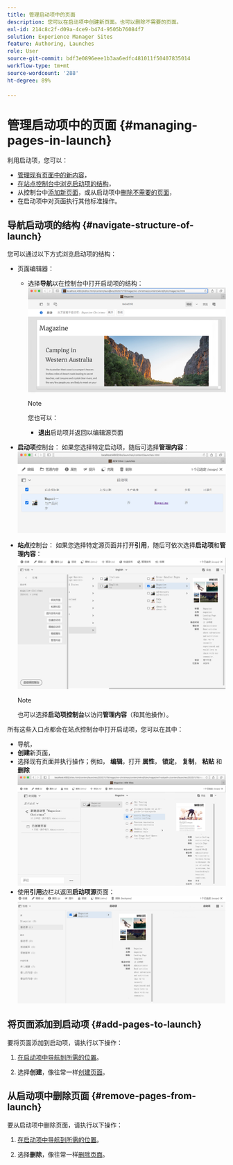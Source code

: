 ```yaml
---
title: 管理启动项中的页面
description: 您可以在启动项中创建新页面。也可以删除不需要的页面。
exl-id: 214c8c2f-d09a-4ce9-b474-9505b76084f7
solution: Experience Manager Sites
feature: Authoring, Launches
role: User
source-git-commit: bdf3e0896eee1b3aa6edfc481011f50407835014
workflow-type: tm+mt
source-wordcount: '288'
ht-degree: 89%

---
```


# 管理启动项中的页面 {#managing-pages-in-launch}

利用启动项，您可以：

* [管理现有页面中的新内容](/help/sites-cloud/authoring/launches/editing.md)，
* [在站点控制台中浏览启动项的结构](#navigate-structure-of-launch)，
* 从控制台中[添加新页面](#add-pages-to-launch)，或从启动项中[删除不需要的页面](#remove-pages-from-launch)，
* 在启动项中对页面执行其他标准操作。

## 导航启动项的结构 {#navigate-structure-of-launch}

您可以通过以下方式浏览启动项的结构：

* 页面编辑器：

   * 选择&#x200B;**导航**以在控制台中打开启动项的结构：
     ![从页面编辑器中导航启动项](/help/sites-cloud/authoring/assets/launches-navigate-page-editor.png)

     >[!NOTE]
     >
     >您也可以：
     >
     >* **退出**&#x200B;启动项并返回以编辑源页面

* **启动项**控制台：
如果您选择特定启动项，随后可选择**管理内容**：
  ![启动项控制台 – 管理内容](/help/sites-cloud/authoring/assets/launches-navigate-launches-console.png)

* **站点**控制台：
如果您选择特定源页面并打开**引用**，随后可依次选择&#x200B;**启动项**&#x200B;和&#x200B;**管理内容**：
  ![启动项控制台 – 管理内容](/help/sites-cloud/authoring/assets/launches-navigate-sites-console.png)

  >[!NOTE]
  >
  >也可以选择&#x200B;**启动项控制台**&#x200B;以访问&#x200B;**管理内容**（和其他操作）。

所有这些入口点都会在站点控制台中打开启动项，您可以在其中：

* 导航，
* **创建**&#x200B;新页面，
* 选择现有页面并执行操作；例如， **编辑**，打开 **属性**， **锁定**， **复制**， **粘贴** 和 **删除**
  ![从“管理内容”导航到站点控制台中的启动项](/help/sites-cloud/authoring/assets/launches-navigate-manage-content.png)
* 使用&#x200B;**引用**&#x200B;边栏以返回&#x200B;**启动项源**页面：
  ![站点控制台 – 启动项源](/help/sites-cloud/authoring/assets/launches-navigate-launch-source.png)

## 将页面添加到启动项 {#add-pages-to-launch}

要将页面添加到启动项，请执行以下操作：

1. [在启动项中导航到所需的位置](#navigate-structure-of-launch)。

1. 选择&#x200B;**创建**，像往常一样[创建页面](/help/sites-cloud/authoring/sites-console/creating-pages.md#creating-a-new-page)。

## 从启动项中删除页面 {#remove-pages-from-launch}

要从启动项中删除页面，请执行以下操作：

1. [在启动项中导航到所需的位置](#navigate-structure-of-launch)。

1. 选择&#x200B;**删除**，像往常一样[删除页面](/help/sites-cloud/authoring/sites-console/managing-pages.md#deleting-a-page)。
